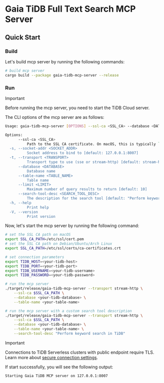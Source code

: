 # Gaia TiDB Full Text Search MCP Server

## Quick Start

### Build

Let's build mcp server by running the following commands:

```bash
# build mcp server
cargo build --package gaia-tidb-mcp-server --release

```

### Run

> [!IMPORTANT]
>
> Before running the mcp server, you need to start the TiDB Cloud server.

The CLI options of the mcp server are as follows:

```bash
Usage: gaia-tidb-mcp-server [OPTIONS] --ssl-ca <SSL_CA> --database <DATABASE> --table-name <TABLE_NAME>

Options:
      --ssl-ca <SSL_CA>
          Path to the SSL CA certificate. On macOS, this is typically `/etc/ssl/cert.pem`. On Debian/Ubuntu/Arch Linux, it's typically `/etc/ssl/certs/ca-certificates.crt`
  -s, --socket-addr <SOCKET_ADDR>
          Socket address to bind to [default: 127.0.0.1:8007]
  -t, --transport <TRANSPORT>
          Transport type to use (sse or stream-http) [default: stream-http] [possible values: sse, stream-http]
      --database <DATABASE>
          Database name
      --table-name <TABLE_NAME>
          Table name
      --limit <LIMIT>
          Maximum number of query results to return [default: 10]
      --search-tool-desc <SEARCH_TOOL_DESC>
          The description for the search tool [default: "Perform keyword search in TiDB"]
  -h, --help
          Print help
  -V, --version
          Print version
```

Now, let's start the mcp server by running the following command:

```bash
# set the SSL CA path on macOS
export SSL_CA_PATH=/etc/ssl/cert.pem
# set the SSL CA path on Debian/Ubuntu/Arch Linux
export SSL_CA_PATH=/etc/ssl/certs/ca-certificates.crt

# set connection parameters
export TIDB_HOST=<your-tidb-host>
export TIDB_PORT=<your-tidb-port>
export TIDB_USERNAME=<your-tidb-username>
export TIDB_PASSWORD=<your-tidb-password>

# run the mcp server
./target/release/gaia-tidb-mcp-server --transport stream-http \
    --ssl-ca $SSL_CA_PATH \
    --database <your-tidb-database> \
    --table-name <your-table-name>

# run the mcp server with a custom search tool description
./target/release/gaia-tidb-mcp-server --transport stream-http \
    --ssl-ca $SSL_CA_PATH \
    --database <your-tidb-database> \
    --table-name <your-table-name> \
    --search-tool-desc "Perform keyword search in TiDB"
```

> [!IMPORTANT]
> Connections to TiDB Serverless clusters with public endpoint require TLS. Learn more about [secure connection settings](https://docs.pingcap.com/tidbcloud/secure-connections-to-serverless-clusters/).

If start successfully, you will see the following output:

```bash
Starting Gaia TiDB MCP server on 127.0.0.1:8007
```
